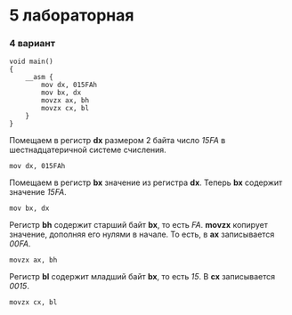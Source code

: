# 5 лабораторная
### 4 вариант

```
void main()
{
    __asm {
        mov dx, 015FAh
        mov bx, dx
        movzx ax, bh
        movzx cx, bl
    }
}
```


Помещаем в регистр **dx** размером 2 байта число _15FA_ в шестнадцатеричной системе счисления.
```
mov dx, 015FAh
```

Помещаем в регистр **bx** значение из регистра **dx**.
Теперь **bx** содержит значение _15FA_.

```
mov bx, dx
```

Регистр **bh** содержит старший байт **bx**, то есть _FA_.
**movzx** копирует значение, дополняя его нулями в начале.
То есть, в **ax** записывается _00FA_.
```
movzx ax, bh
```

Регистр **bl** содержит младший байт **bx**, то есть _15_.
В **cx** записывается _0015_.
```
movzx cx, bl
```
